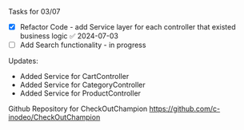 Tasks for 03/07
 - [x] Refactor Code - add Service layer for each controller that existed business logic ✅ 2024-07-03
 - [ ] Add Search functionality - in progress

Updates: 
- Added Service for CartController
- Added Service for CategoryController
- Added Service for ProductController


  
Github Repository for CheckOutChampion 
https://github.com/c-inodeo/CheckOutChampion